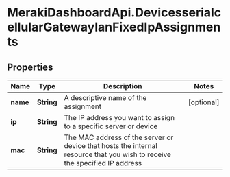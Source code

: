 # MerakiDashboardApi.DevicesserialcellularGatewaylanFixedIpAssignments

## Properties
Name | Type | Description | Notes
------------ | ------------- | ------------- | -------------
**name** | **String** | A descriptive name of the assignment | [optional] 
**ip** | **String** | The IP address you want to assign to a specific server or device | 
**mac** | **String** | The MAC address of the server or device that hosts the internal resource that you wish to receive the specified IP address | 


